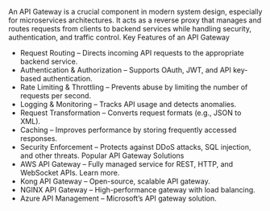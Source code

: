 An API Gateway is a crucial component in modern system design, especially for microservices architectures. It acts as a reverse proxy that manages and routes requests from clients to backend services while handling security, authentication, and traffic control.
Key Features of an API Gateway
- Request Routing – Directs incoming API requests to the appropriate backend service.
- Authentication & Authorization – Supports OAuth, JWT, and API key-based authentication.
- Rate Limiting & Throttling – Prevents abuse by limiting the number of requests per second.
- Logging & Monitoring – Tracks API usage and detects anomalies.
- Request Transformation – Converts request formats (e.g., JSON to XML).
- Caching – Improves performance by storing frequently accessed responses.
- Security Enforcement – Protects against DDoS attacks, SQL injection, and other threats.
Popular API Gateway Solutions
- AWS API Gateway – Fully managed service for REST, HTTP, and WebSocket APIs. Learn more.
- Kong API Gateway – Open-source, scalable API gateway.
- NGINX API Gateway – High-performance gateway with load balancing.
- Azure API Management – Microsoft’s API gateway solution.
